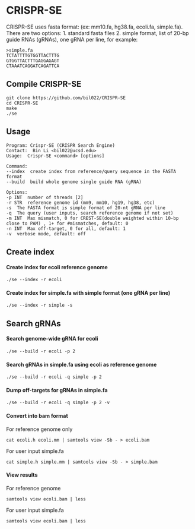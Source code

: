 # CRISPR-SE
CRISPR-SE uses fasta format: (ex: mm10.fa, hg38.fa, ecoli.fa, simple.fa). There are two options: 1. standard fasta files 2. simple format, list of 20-bp guide RNAs (gRNAs), one gRNA per line, for example:
```
>simple.fa
TCTATTTTGTGGTTACTTTG
GTGGTTACTTTGAGGAGAGT
CTAAATCAGGATCAGATTCA
```
## Compile CRISPR-SE
```
git clone https://github.com/bil022/CRISPR-SE
cd CRISPR-SE
make
./se
```
## Usage
```
Program: Crispr-SE (CRISPR Search Engine)
Contact:  Bin Li <bil022@ucsd.edu>
Usage:  Crispr-SE <command> [options]

Command:
--index  create index from reference/query sequence in the FASTA format
--build  build whole genome single guide RNA (gRNA)

Options:
-p INT  number of threads [2]
-r STR  reference genome id (mm9, mm10, hg19, hg38, etc)
-s  The FASTA format is simple format of 20-nt gRNA per line
-q  The query (user inputs, search reference genome if not set)
-m INT  Max mismatch, 0 for CREST-SE(double weighted within 10-bp close to PAM) , 1+ for #mismatches, default: 0
-n INT  Max off-target, 0 for all, default: 1
-v  verbose mode, default: off
```
## Create index
#### Create index for ecoli reference genome
```
./se --index -r ecoli
```
#### Create index for simple.fa with simple format (one gRNA per line)
```
./se --index -r simple -s
```
## Search gRNAs
#### Search genome-wide gRNA for ecoli
```
./se --build -r ecoli -p 2
```
#### Search gRNAs in simple.fa using ecoli as reference genome
```
./se --build -r ecoli -q simple -p 2
```
#### Dump off-targets for gRNAs in simple.fa
```
./se --build -r ecoli -q simple -p 2 -v

```
#### Convert into bam format
For reference genome only
```
cat ecoli.h ecoli.mm | samtools view -Sb - > ecoli.bam
```
For user input simple.fa
```
cat simple.h simple.mm | samtools view -Sb - > simple.bam
```
#### View results
For reference genome
```
samtools view ecoli.bam | less
```
For user input simple.fa
```
samtools view ecoli.bam | less
```
